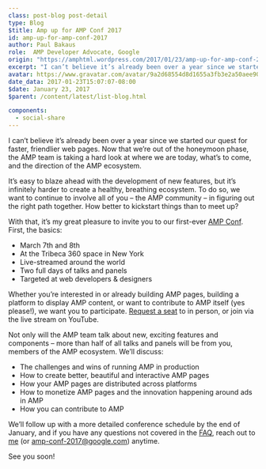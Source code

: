 ```yaml
---
class: post-blog post-detail
type: Blog
$title: Amp up for AMP Conf 2017
id: amp-up-for-amp-conf-2017
author: Paul Bakaus
role:  AMP Developer Advocate, Google
origin: "https://amphtml.wordpress.com/2017/01/23/amp-up-for-amp-conf-2017/amp/"
excerpt: "I can’t believe it’s already been over a year since we started our quest for faster, friendlier web pages. Now that we’re out of the honeymoon phase, the AMP team is taking a hard look at where we are today, what’s to come, and the direction of the AMP ecosystem. It’s easy to blaze ahead [&#8230;]"
avatar: https://www.gravatar.com/avatar/9a2d68554d8d1655a3fb3e2a50aee909
date_data: 2017-01-23T15:07:07-08:00
$date: January 23, 2017
$parent: /content/latest/list-blog.html

components:
  - social-share
---
```


<div class="amp-wp-article-content">
<p><span style="font-weight:400;">I can’t believe it’s already been over a year since we started our quest for faster, friendlier web pages. Now that we’re out of the honeymoon phase, the AMP team is taking a hard look at where we are today, what’s to come, and the direction of the AMP ecosystem.</span></p>
<p><span style="font-weight:400;">It’s easy to blaze ahead with the development of new features, but it’s infinitely harder to create a healthy, breathing ecosystem. To do so, we want to continue to involve all of you – the AMP community – in figuring out the right path together. How better to kickstart things than to meet up?</span></p>
<p><span style="font-weight:400;">With that, it’s my great pleasure to invite you to our first-ever </span><a href="https://www.ampproject.org/amp-conf-2017"><span style="font-weight:400;">AMP Conf</span></a><span style="font-weight:400;">. First, the basics:</span></p>
<ul>
<li style="font-weight:400;"><span style="font-weight:400;">March 7th and 8th</span></li>
<li style="font-weight:400;"><span style="font-weight:400;">At the Tribeca 360 space in New York </span></li>
<li style="font-weight:400;"><span style="font-weight:400;">Live-streamed around the world</span></li>
<li style="font-weight:400;"><span style="font-weight:400;">Two full days of talks and panels</span></li>
<li style="font-weight:400;"><span style="font-weight:400;">Targeted at web developers &amp; designers</span></li>
</ul>
<p><span style="font-weight:400;">Whether you’re interested in or already building AMP pages, building a platform to display AMP content, or want to contribute to AMP itself (yes please!), we want you to participate. </span><a href="https://events.withgoogle.com/amp-conf-2017/registrations/new"><span style="font-weight:400;">Request a seat</span></a><span style="font-weight:400;"> to in person, or join via the live stream on YouTube. </span></p>
<p><span style="font-weight:400;">Not only will the AMP team talk about new, exciting features and components – more than half of all talks and panels will be from you, members of the AMP ecosystem. We’ll discuss:</span></p>
<ul>
<li style="font-weight:400;"><span style="font-weight:400;">The challenges and wins of running AMP in production</span></li>
<li style="font-weight:400;"><span style="font-weight:400;">How to create better, beautiful and interactive AMP pages</span></li>
<li style="font-weight:400;"><span style="font-weight:400;">How your AMP pages are distributed across platforms</span></li>
<li style="font-weight:400;">How to monetize AMP pages and the innovation happening around ads in AMP</li>
<li style="font-weight:400;"><span style="font-weight:400;">How you can contribute to AMP</span></li>
</ul>
<p><span style="font-weight:400;">We’ll follow up with a more detailed conference schedule by the end of January, and if you have any questions not covered in the </span><a href="https://www.ampproject.org/amp-conf-2017#faq"><span style="font-weight:400;">FAQ</span></a><span style="font-weight:400;">, reach out to </span><a href="https://twitter.com/pbakaus"><span style="font-weight:400;">me</span></a><span style="font-weight:400;"> (or <a href="mailto:amp-conf-2017@google.com" target="_blank">amp-conf-2017@google.com</a>) anytime.</span></p>
<p><span style="font-weight:400;">See you soon!</span></p>
<p></p><br />  <a rel="nofollow" href="http://feeds.wordpress.com/1.0/gocomments/amphtml.wordpress.com/927/"><img alt="" border="0" src="http://feeds.wordpress.com/1.0/comments/amphtml.wordpress.com/927/" /></a> <img alt="" border="0" src="https://pixel.wp.com/b.gif?host=amphtml.wordpress.com&#038;blog=102788268&#038;post=927&#038;subd=amphtml&#038;ref=&#038;feed=1" width="1" height="1" />
</div>

